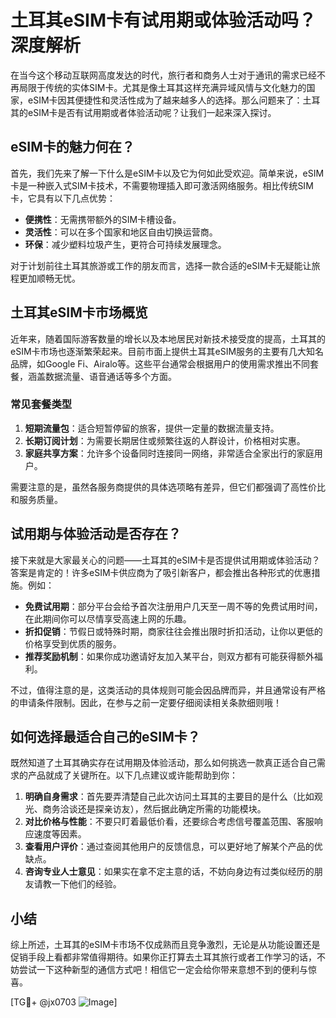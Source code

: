 # 土耳其eSIM卡有试用期或体验活动吗？深度解析

在当今这个移动互联网高度发达的时代，旅行者和商务人士对于通讯的需求已经不再局限于传统的实体SIM卡。尤其是像土耳其这样充满异域风情与文化魅力的国家，eSIM卡因其便捷性和灵活性成为了越来越多人的选择。那么问题来了：土耳其的eSIM卡是否有试用期或者体验活动呢？让我们一起来深入探讨。

## eSIM卡的魅力何在？

首先，我们先来了解一下什么是eSIM卡以及它为何如此受欢迎。简单来说，eSIM卡是一种嵌入式SIM卡技术，不需要物理插入即可激活网络服务。相比传统SIM卡，它具有以下几点优势：

- **便携性**：无需携带额外的SIM卡槽设备。
- **灵活性**：可以在多个国家和地区自由切换运营商。
- **环保**：减少塑料垃圾产生，更符合可持续发展理念。

对于计划前往土耳其旅游或工作的朋友而言，选择一款合适的eSIM卡无疑能让旅程更加顺畅无忧。

## 土耳其eSIM卡市场概览

近年来，随着国际游客数量的增长以及本地居民对新技术接受度的提高，土耳其的eSIM卡市场也逐渐繁荣起来。目前市面上提供土耳其eSIM服务的主要有几大知名品牌，如Google Fi、Airalo等。这些平台通常会根据用户的使用需求推出不同套餐，涵盖数据流量、语音通话等多个方面。

### 常见套餐类型

1. **短期流量包**：适合短暂停留的旅客，提供一定量的数据流量支持。
2. **长期订阅计划**：为需要长期居住或频繁往返的人群设计，价格相对实惠。
3. **家庭共享方案**：允许多个设备同时连接同一网络，非常适合全家出行的家庭用户。

需要注意的是，虽然各服务商提供的具体选项略有差异，但它们都强调了高性价比和服务质量。

## 试用期与体验活动是否存在？

接下来就是大家最关心的问题——土耳其的eSIM卡是否提供试用期或体验活动？答案是肯定的！许多eSIM卡供应商为了吸引新客户，都会推出各种形式的优惠措施。例如：

- **免费试用期**：部分平台会给予首次注册用户几天至一周不等的免费试用时间，在此期间你可以尽情享受高速上网的乐趣。
- **折扣促销**：节假日或特殊时期，商家往往会推出限时折扣活动，让你以更低的价格享受到优质的服务。
- **推荐奖励机制**：如果你成功邀请好友加入某平台，则双方都有可能获得额外福利。

不过，值得注意的是，这类活动的具体规则可能会因品牌而异，并且通常设有严格的申请条件限制。因此，在参与之前一定要仔细阅读相关条款细则哦！

## 如何选择最适合自己的eSIM卡？

既然知道了土耳其确实存在试用期及体验活动，那么如何挑选一款真正适合自己需求的产品就成了关键所在。以下几点建议或许能帮助到你：

1. **明确自身需求**：首先要弄清楚自己此次访问土耳其的主要目的是什么（比如观光、商务洽谈还是探亲访友），然后据此确定所需的功能模块。
2. **对比价格与性能**：不要只盯着最低价看，还要综合考虑信号覆盖范围、客服响应速度等因素。
3. **查看用户评价**：通过查阅其他用户的反馈信息，可以更好地了解某个产品的优缺点。
4. **咨询专业人士意见**：如果实在拿不定主意的话，不妨向身边有过类似经历的朋友请教一下他们的经验。

## 小结

综上所述，土耳其的eSIM卡市场不仅成熟而且竞争激烈，无论是从功能设置还是促销手段上看都非常值得期待。如果你正打算去土耳其旅行或者工作学习的话，不妨尝试一下这种新型的通信方式吧！相信它一定会给你带来意想不到的便利与惊喜。

[TG💪+ @jx0703 ![Image](https://github.com/user-attachments/assets/dbca1d08-cadb-493c-b0ec-ad6f7a83f270)]